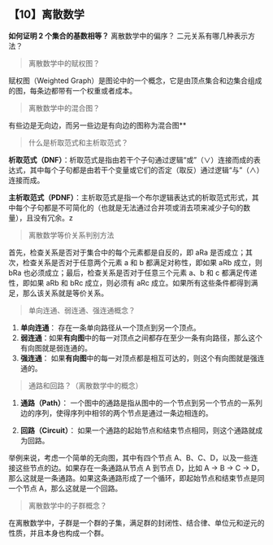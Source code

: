 ## 【10】离散数学

**如何证明 2 个集合的基数相等？**
离散数学中的偏序？
二元关系有哪几种表示方法？


> 离散数学中的赋权图？

赋权图（Weighted Graph）是图论中的一个概念，它是由顶点集合和边集合组成的图，每条边都带有一个权重或者成本。

> 离散数学中的混合图？

有些边是无向边，而另一些边是有向边的图称为混合图**

> 什么是析取范式和主析取范式？

**析取范式（DNF）**：析取范式是指由若干个子句通过逻辑“或”（∨）连接而成的表达式，其中每个子句都是由若干个变量或它们的否定（取反）通过逻辑“与”（∧）连接而成。

**主析取范式（PDNF）**：主析取范式是指一个布尔逻辑表达式的析取范式形式，其中每个子句都是不可简化的（也就是无法通过合并项或消去项来减少子句的数量），且没有冗余。z

>离散数学等价关系判别方法

首先，检查关系是否对于集合中的每个元素都是自反的，即 aRa 是否成立；其次，检查关系是否对于任意两个元素 a 和 b 都满足对称性，即如果 aRb 成立，则 bRa 也必须成立；最后，检查关系是否对于任意三个元素 a、b 和 c 都满足传递性，即如果 aRb 和 bRc 成立，则必须有 aRc 成立。如果所有这些条件都得到满足，那么该关系就是等价关系。

> 单向连通、弱连通、强连通概念？

1. **单向连通**： 存在一条单向路径从一个顶点到另一个顶点。
2. **弱连通**：如果**有向图**中的每一对顶点之间都存在至少一条有向路径，那么这个有向图就是弱连通的。
3. **强连通**： 如果**有向图**中的每一对顶点都是相互可达的，则这个有向图就是强连通的。

> 通路和回路？（离散数学中的概念）

1. **通路（Path）**： 一个图中的通路是指从图中的一个节点到另一个节点的一系列边的序列，使得序列中相邻的两个节点是通过一条边相连的。

2. **回路（Circuit）**： 如果一个通路的起始节点和结束节点相同，则这个通路就成为回路。

举例来说，考虑一个简单的无向图，其中有四个节点 A、B、C、D，以及一些连接这些节点的边。如果存在一条通路从节点 A 到节点 D，比如 A -> B -> C -> D，那么这就是一条通路。如果这条通路形成了一个循环，即起始节点和结束节点是同一个节点 A，那么这就是一个回路。

> 离散数学中的子群概念？

在离散数学中，子群是一个群的子集，满足群的封闭性、结合律、单位元和逆元的性质，并且本身也构成一个群。

